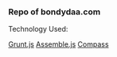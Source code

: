 ### Repo of bondydaa.com


Technology Used:

[Grunt.js](http://gruntjs.com/)
[Assemble.js](http://assemble.io/)
[Compass](http://compass-style.org/)